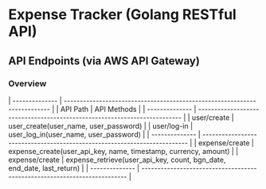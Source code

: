 # Expense Tracker (Golang RESTful API)


## API Endpoints (via AWS API Gateway)

### Overview 
| -------------- | ------------------------------------------------------------------------- |
| API Path       | API Methods                                                               |
| -------------- | ------------------------------------------------------------------------- |
| user/create    | user_create(user_name, user_password)                                     |
| user/log-in    | user_log_in(user_name, user_password)                                     |
| -------------- | ------------------------------------------------------------------------- |
| expense/create | expense_create(user_api_key, name, timestamp, currency, amount)           |
| expense/create | expense_retrieve(user_api_key, count, bgn_date, end_date, last_return)    |
| -------------- | ------------------------------------------------------------------------- |



